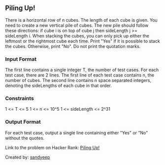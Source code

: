 ## Piling Up!

There is a horizontal row of n cubes. The length of each cube is given. You need to create a new vertical pile of cubes. The new pile should follow these directions: if cube i is on top of cube j then sideLength j >= sideLength i.  When stacking the cubes, you can only pick up either the leftmost or the rightmost cube each time. Print "Yes" if it is possible to stack the cubes. Otherwise, print "No". Do not print the quotation marks.

### Input Format

The first line contains a single integer T, the number of test cases.
For each test case, there are 2 lines.
The first line of each test case contains n, the number of cubes.
The second line contains n space separated integers, denoting the sideLengths of each cube in that order.

### Constraints

1 <= T <= 5
1 <= n <= 10^5
1 <= sideLength <= 2^31

### Output Format

For each test case, output a single line containing either "Yes" or "No" without the quotes.

Link to the problem on Hacker Rank: [Piling Up!](https://www.hackerrank.com/challenges/piling-up/problem) 

Created by: [sandyeep](https://www.hackerrank.com/profile/sandyeep)
